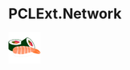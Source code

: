 # PCLExt.Network

![PCL Extension](https://raw.githubusercontent.com/Aragas/PCLExt.Network/master/common/sushi_64.png)
